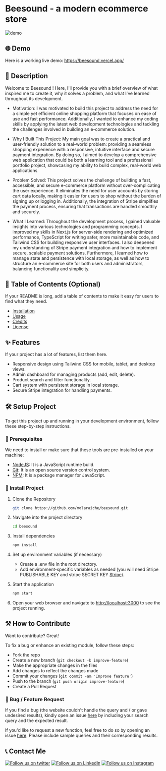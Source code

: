 # Beesound - a modern ecommerce store

![demo](https://ibb.co/nQjgXLg)

## 🌐 Demo

Here is a working live demo: https://beesound.vercel.app/

## 📝 Description

Welcome to Beesound ! Here, I'll provide you with a brief overview of what inspired me to create it, why it solves a problem, and what I've learned throughout its development.

- Motivation:
  I was motivated to build this project to address the need for a simple yet efficient online shopping platform that focuses on ease of use and fast performance. Additionally, I wanted to enhance my coding skills by applying the latest web development technologies and tackling the challenges involved in building an e-commerce solution.

- Why I Built This Project:
  My main goal was to create a practical and user-friendly solution to a real-world problem: providing a seamless shopping experience with a responsive, intuitive interface and secure payment integration. By doing so, I aimed to develop a comprehensive web application that could be both a learning tool and a professional portfolio project, showcasing my ability to build complex, real-world web applications.

- Problem Solved:
  This project solves the challenge of building a fast, accessible, and secure e-commerce platform without over-complicating the user experience. It eliminates the need for user accounts by storing cart data locally, making it easier for users to shop without the burden of signing up or logging in. Additionally, the integration of Stripe simplifies the payment process, ensuring that transactions are handled smoothly and securely.

- What I Learned:
  Throughout the development process, I gained valuable insights into various technologies and programming concepts. I improved my skills in Next.js for server-side rendering and optimized performance, TypeScript for writing safer, more maintainable code, and Tailwind CSS for building responsive user interfaces. I also deepened my understanding of Stripe payment integration and how to implement secure, scalable payment solutions. Furthermore, I learned how to manage state and persistence with local storage, as well as how to structure an e-commerce site for both users and administrators, balancing functionality and simplicity.

## 📖 Table of Contents (Optional)

If your README is long, add a table of contents to make it easy for users to find what they need.

- [Installation](#installation)
- [Usage](#usage)
- [Credits](#credits)
- [License](#license)

## ✨ Features

If your project has a lot of features, list them here.

- Responsive design using Tailwind CSS for mobile, tablet, and desktop views.
- Admin dashboard for managing products (add, edit, delete).
- Product search and filter functionality.
- Cart system with persistent storage in local storage.
- Secure Stripe integration for handling payments.

## 🛠️ Setup Project

To get this project up and running in your development environment, follow these step-by-step instructions.

### 🍴 Prerequisites

We need to install or make sure that these tools are pre-installed on your machine:

- [NodeJS](https://nodejs.org/en/download/): It is a JavaScript runtime build.
- [Git](https://git-scm.com/downloads): It is an open source version control system.
- [NPM](https://docs.npmjs.com/getting-started/installing-node): It is a package manager for JavaScript.

### 🚀 Install Project

1. Clone the Repository

   ```bash
   git clone https://github.com/molaraiche/beesound.git
   ```

2. Navigate into the project directory

   ```bash
   cd beesound
   ```

3. Install dependencies

   ```bash
   npm install
   ```

4. Set up environment variables (if necessary)

   - Create a .env file in the root directory.
   - Add environment-specific variables as needed (you will need Stripe PUBLISHABLE KEY and stripe SECRET KEY [Stripe](https://stripe.com/)).

5. Start the application

   ```bash
   npm start
   ```

6. Open your web browser and navigate to <a href="http://localhost:3000" target="_blank">http://localhost:3000</a> to see the project running.

## ⚒️ How to Contribute

Want to contribute? Great!

To fix a bug or enhance an existing module, follow these steps:

- Fork the repo
- Create a new branch (`git checkout -b improve-feature`)
- Make the appropriate changes in the files
- Add changes to reflect the changes made
- Commit your changes (`git commit -am 'Improve feature'`)
- Push to the branch (`git push origin improve-feature`)
- Create a Pull Request

### 📩 Bug / Feature Request

If you find a bug (the website couldn't handle the query and / or gave undesired results), kindly open an issue [here](https://github.com/molaraiche/beesound/issues/new) by including your search query and the expected result.

If you'd like to request a new function, feel free to do so by opening an issue [here](https://github.com/molaraiche/beesound/issues/new). Please include sample queries and their corresponding results.

## 📞 Contact Me

[![Follow us on twitter](https://img.shields.io/twitter/follow/jsmasterypro.svg?style=social)](https://twitter.com/intent/follow?screen_name=molaraiche)
[![Follow us on LinkedIn](https://img.shields.io/badge/LinkedIn-mohamedlaraiche-blue?style=flat&logo=linkedin&logoColor=b0c0c0&labelColor=363D44)](https://www.linkedin.com/company/mohamedlaraiche)
[![Follow us on Instagram](https://img.shields.io/badge/Instagram-molaraiche-grey?style=flat&logo=instagram&logoColor=b0c0c0&labelColor=8134af)](https://www.instagram.com/molaraiche)
